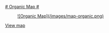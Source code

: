 <a href="http://demo.transformap.co/organic.html#12/48.1373/11.5755">
# Organic Map #

<figure>![Organic Map](/images/map-organic.png)</figure>

View map
</a>
